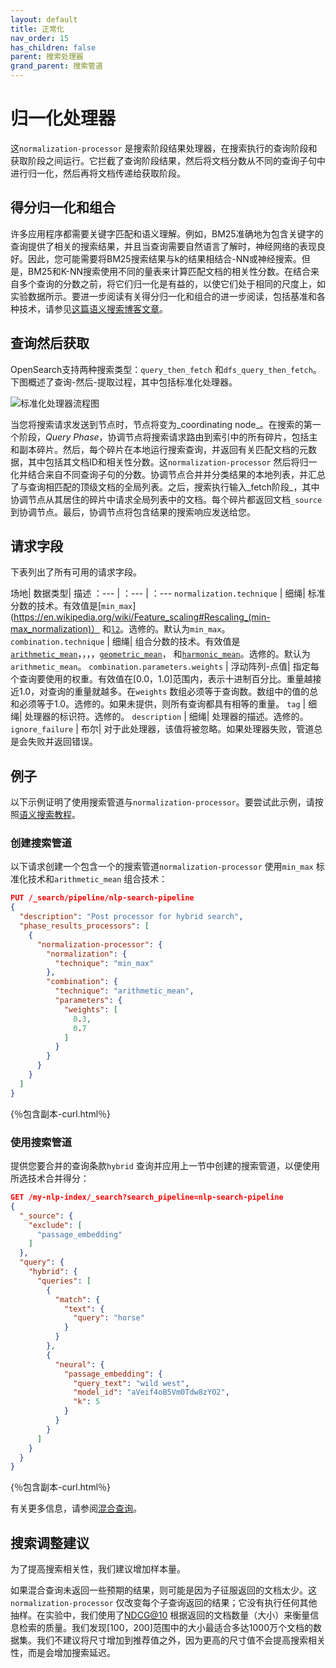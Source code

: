 ```yaml
---
layout: default
title: 正常化
nav_order: 15
has_children: false
parent: 搜索处理器
grand_parent: 搜索管道
---
```


# 归一化处理器

这`normalization-processor` 是搜索阶段结果处理器，在搜索执行的查询阶段和获取阶段之间运行。它拦截了查询阶段结果，然后将文档分数从不同的查询子句中进行归一化，然后再将文档传递给获取阶段。

## 得分归一化和组合

许多应用程序都需要关键字匹配和语义理解。例如，BM25准确地为包含关键字的查询提供了相关的搜索结果，并且当查询需要自然语言了解时，神经网络的表现良好。因此，您可能需要将BM25搜索结果与k的结果相结合-NN或神经搜索。但是，BM25和K-NN搜索使用不同的量表来计算匹配文档的相关性分数。在结合来自多个查询的分数之前，将它们归一化是有益的，以使它们处于相同的尺度上，如实验数据所示。要进一步阅读有关得分归一化和组合的进一步阅读，包括基准和各种技术，请参见[这篇语义搜索博客文章](https://opensearch.org/blog/semantic-science-benchmarks/)。

## 查询然后获取

OpenSearch支持两种搜索类型：`query_then_fetch` 和`dfs_query_then_fetch`。下图概述了查询-然后-提取过程，其中包括标准化处理器。

![标准化处理器流程图]({{site.url}}{{site.baseurl}}/images/normalization-processor.png)

当您将搜索请求发送到节点时，节点将变为_coordinating node_。在搜索的第一个阶段，_Query Phase_，协调节点将搜索请求路由到索引中的所有碎片，包括主和副本碎片。然后，每个碎片在本地运行搜索查询，并返回有关匹配文档的元数据，其中包括其文档ID和相关性分数。这`normalization-processor` 然后将归一化并结合来自不同查询子句的分数。协调节点合并并分类结果的本地列表，并汇总了与查询相匹配的顶级文档的全局列表。之后，搜索执行输入_fetch阶段_，其中协调节点从其居住的碎片中请求全局列表中的文档。每个碎片都返回文档`_source` 到协调节点。最后，协调节点将包含结果的搜索响应发送给您。

## 请求字段

下表列出了所有可用的请求字段。

场地| 数据类型| 描述
：--- | ：--- | ：---
`normalization.technique` | 细绳| 标准分数的技术。有效值是[`min_max`](https://en.wikipedia.org/wiki/Feature_scaling#Rescaling_(min-max_normalization)） 和[`l2`](https://en.wikipedia.org/wiki/Cosine_similarity#L2-normalized_Euclidean_distance)。选修的。默认为`min_max`。
`combination.technique` | 细绳| 组合分数的技术。有效值是[`arithmetic_mean`](https://en.wikipedia.org/wiki/Arithmetic_mean)，，，，[`geometric_mean`](https://en.wikipedia.org/wiki/Geometric_mean)， 和[`harmonic_mean`](https://en.wikipedia.org/wiki/Harmonic_mean)。选修的。默认为`arithmetic_mean`。
`combination.parameters.weights` | 浮动阵列-点值| 指定每个查询要使用的权重。有效值在[0.0，1.0]范围内，表示十进制百分比。重量越接近1.0，对查询的重量就越多。在`weights` 数组必须等于查询数。数组中的值的总和必须等于1.0。选修的。如果未提供，则所有查询都具有相等的重量。
`tag` | 细绳| 处理器的标识符。选修的。
`description` | 细绳| 处理器的描述。选修的。
`ignore_failure` | 布尔| 对于此处理器，该值将被忽略。如果处理器失败，管道总是会失败并返回错误。

## 例子

以下示例证明了使用搜索管道与`normalization-processor`。要尝试此示例，请按照[语义搜索教程]({{site.url}}{{site.baseurl}}/ml-commons-plugin/semantic-search#tutorial)。

### 创建搜索管道

以下请求创建一个包含一个的搜索管道`normalization-processor` 使用`min_max` 标准化技术和`arithmetic_mean` 组合技术：

```json
PUT /_search/pipeline/nlp-search-pipeline
{
  "description": "Post processor for hybrid search",
  "phase_results_processors": [
    {
      "normalization-processor": {
        "normalization": {
          "technique": "min_max"
        },
        "combination": {
          "technique": "arithmetic_mean",
          "parameters": {
            "weights": [
              0.3,
              0.7
            ]
          }
        }
      }
    }
  ]
}
```
{％包含副本-curl.html％}

### 使用搜索管道

提供您要合并的查询条款`hybrid` 查询并应用上一节中创建的搜索管道，以便使用所选技术合并得分：

```json
GET /my-nlp-index/_search?search_pipeline=nlp-search-pipeline
{
  "_source": {
    "exclude": [
      "passage_embedding"
    ]
  },
  "query": {
    "hybrid": {
      "queries": [
        {
          "match": {
            "text": {
              "query": "horse"
            }
          }
        },
        {
          "neural": {
            "passage_embedding": {
              "query_text": "wild west",
              "model_id": "aVeif4oB5Vm0Tdw8zYO2",
              "k": 5
            }
          }
        }
      ]
    }
  }
}
```
{％包含副本-curl.html％}

有关更多信息，请参阅[混合查询]({{site.url}}{{site.baseurl}}/query-dsl/compound/hybrid/)。

## 搜索调整建议

为了提高搜索相关性，我们建议增加样本量。

如果混合查询未返回一些预期的结果，则可能是因为子征服返回的文档太少。这`normalization-processor` 仅改变每个子查询返回的结果；它没有执行任何其他抽样。在实验中，我们使用了[NDCG@10](https://en.wikipedia.org/wiki/Discounted_cumulative_gain) 根据返回的文档数量（大小）来衡量信息检索的质量。我们发现[100，200]范围中的大小最适合多达1000万个文档的数据集。我们不建议将尺寸增加到推荐值之外，因为更高的尺寸值不会提高搜索相关性，而是会增加搜索延迟。

